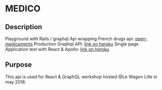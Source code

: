 # MEDICO

## Description
Playground with Rails / graphql Api wrapping French drugs api: [open-medicaments](https://www.open-medicaments.fr/swagger-ui.html)
Production Graphql API: [link on heroku](https://medico-gql-api.herokuapp.com/)
Single page Application test with React & Apollo: [link on heroku](https://medico-react.herokuapp.com)

## Purpose
This api is used for React & GraphQL workshop hosted @Le Wagon Lille in may 2018.

